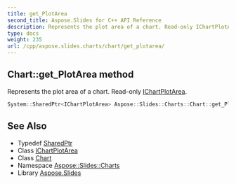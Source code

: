 ```yaml
---
title: get_PlotArea
second_title: Aspose.Slides for C++ API Reference
description: Represents the plot area of a chart. Read-only IChartPlotArea.
type: docs
weight: 235
url: /cpp/aspose.slides.charts/chart/get_plotarea/
---
```

## Chart::get_PlotArea method


Represents the plot area of a chart. Read-only [IChartPlotArea](../../ichartplotarea/).

```cpp
System::SharedPtr<IChartPlotArea> Aspose::Slides::Charts::Chart::get_PlotArea() override
```

## See Also

* Typedef [SharedPtr](../../../system/sharedptr/)
* Class [IChartPlotArea](../../ichartplotarea/)
* Class [Chart](../)
* Namespace [Aspose::Slides::Charts](../../)
* Library [Aspose.Slides](../../../)
